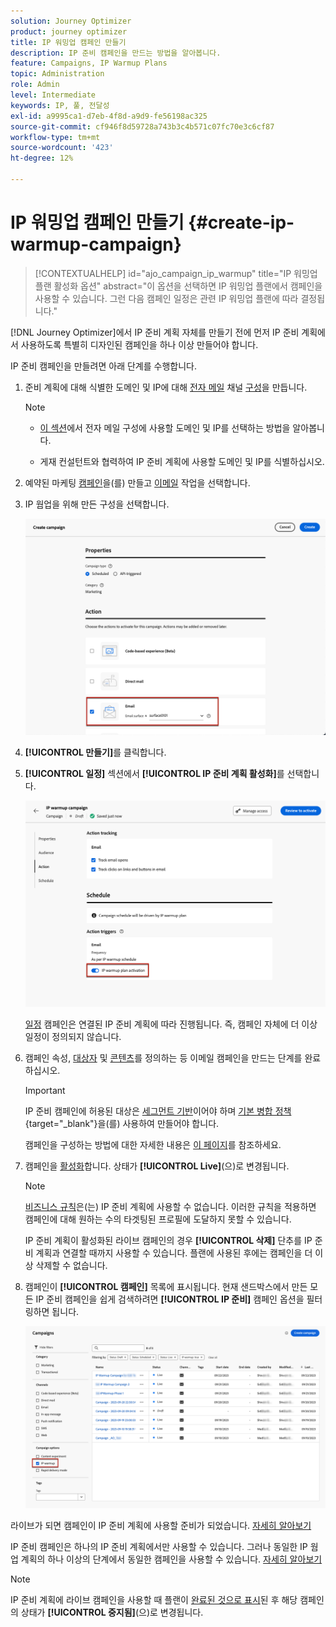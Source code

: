 ```yaml
---
solution: Journey Optimizer
product: journey optimizer
title: IP 워밍업 캠페인 만들기
description: IP 준비 캠페인을 만드는 방법을 알아봅니다.
feature: Campaigns, IP Warmup Plans
topic: Administration
role: Admin
level: Intermediate
keywords: IP, 풀, 전달성
exl-id: a9995ca1-d7eb-4f8d-a9d9-fe56198ac325
source-git-commit: cf946f8d59728a743b3c4b571c07fc70e3c6cf87
workflow-type: tm+mt
source-wordcount: '423'
ht-degree: 12%

---
```


# IP 워밍업 캠페인 만들기 {#create-ip-warmup-campaign}

>[!CONTEXTUALHELP]
>id="ajo_campaign_ip_warmup"
>title="IP 워밍업 플랜 활성화 옵션"
>abstract="이 옵션을 선택하면 IP 워밍업 플랜에서 캠페인을 사용할 수 있습니다. 그런 다음 캠페인 일정은 관련 IP 워밍업 플랜에 따라 결정됩니다."

[!DNL Journey Optimizer]에서 IP 준비 계획 자체를 만들기 전에 먼저 IP 준비 계획<!--through a dedicated option-->에서 사용하도록 특별히 디자인된 캠페인을 하나 이상 만들어야 합니다.

IP 준비 캠페인을 만들려면 아래 단계를 수행합니다.

1. 준비 계획에 대해 식별한 도메인 및 IP에 대해 [전자 메일](../email/email-settings.md) 채널 [구성](channel-surfaces.md)을 만듭니다.

   >[!NOTE]
   >
   >* [이 섹션](../email/email-settings.md#subdomains-and-ip-pools)에서 전자 메일 구성에 사용할 도메인 및 IP를 선택하는 방법을 알아봅니다.
   >
   >* 게재 컨설턴트와 협력하여 IP 준비 계획에 사용할 도메인 및 IP를 식별하십시오.<!--TBC-->

1. 예약된 마케팅 [캠페인](../campaigns/create-campaign.md)을(를) 만들고 [이메일](../email/create-email.md#create-email-journey-campaign) 작업을 선택합니다.

   <!--Select the Marketing category. The IP warmup plan activation option is only available for  marketing-type campaigns.-->

1. IP 웜업을 위해 만든 구성을 선택합니다.

   ![](assets/ip-warmup-campaign-surface.png)

   <!--You must use the same configuration as the one that will be used for the asociated IP warmup plan. [Learn how to create an IP warmup plan](#create-ip-warmup-plan)-->

1. **[!UICONTROL 만들기]**&#x200B;를 클릭합니다.

1. **[!UICONTROL 일정]** 섹션에서 **[!UICONTROL IP 준비 계획 활성화]**&#x200B;를 선택합니다.

   ![](assets/ip-warmup-campaign-plan-activation.png)

   [일정](../campaigns/create-campaign.md#schedule) 캠페인은 연결된 IP 준비 계획에 따라 진행됩니다. 즉, 캠페인 자체에 더 이상 일정이 정의되지 않습니다.

1. 캠페인 속성, [대상자](../audience/about-audiences.md)<!--best practices for IP warmup in terms of audience?--> 및 [콘텐츠](../email/get-started-email-design.md#key-steps)를 정의하는 등 이메일 캠페인을 만드는 단계를 완료하십시오.

   >[!IMPORTANT]
   >
   >IP 준비 캠페인에 허용된 대상은 [세그먼트 기반](../audience/creating-a-segment-definition.md)이어야 하며 [기본 병합 정책](https://experienceleague.adobe.com/en/docs/experience-platform/profile/merge-policies/overview#default-merge-policy){target="_blank"}을(를) 사용하여 만들어야 합니다.

   캠페인을 구성하는 방법에 대한 자세한 내용은 [이 페이지](../campaigns/get-started-with-campaigns.md)를 참조하세요.

1. 캠페인을 [활성화](../campaigns/review-activate-campaign.md)합니다. 상태가 **[!UICONTROL Live]**(으)로 변경됩니다.

   >[!NOTE]
   >
   >[비즈니스 규칙](rule-sets.md#apply-frequency-rule)은(는) IP 준비 계획에 사용할 수 없습니다. 이러한 규칙을 적용하면 캠페인에 대해 원하는 수의 타겟팅된 프로필에 도달하지 못할 수 있습니다.

   IP 준비 계획이 활성화된 라이브 캠페인의 경우 **[!UICONTROL 삭제]** 단추를 IP 준비 계획과 연결할 때까지 사용할 수 있습니다. 플랜에 사용된 후에는 캠페인을 더 이상 삭제할 수 없습니다.

1. 캠페인이 **[!UICONTROL 캠페인]** 목록에 표시됩니다. 현재 샌드박스에서 만든 모든 IP 준비 캠페인을 쉽게 검색하려면 **[!UICONTROL IP 준비]** 캠페인 옵션을 필터링하면 됩니다.

   ![](assets/ip-warmup-campaign-filter.png)

라이브가 되면 캠페인이 IP 준비 계획에 사용할 준비가 되었습니다. [자세히 알아보기](ip-warmup-plan.md)

IP 준비 캠페인은 하나의 IP 준비 계획에서만 사용할 수 있습니다. 그러나 동일한 IP 웜업 계획의 하나 이상의 단계에서 동일한 캠페인을 사용할 수 있습니다. [자세히 알아보기](ip-warmup-plan.md#define-phases)

>[!NOTE]
>
>IP 준비 계획에 라이브 캠페인을 사용할 때 플랜이 [완료된 것으로 표시](ip-warmup-execution.md#mark-as-completed)된 후 해당 캠페인의 상태가 **[!UICONTROL 중지됨]**(으)로 변경됩니다.

